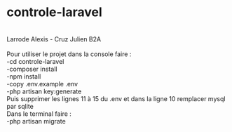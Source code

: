 # controle-laravel
<br/>
Larrode Alexis - Cruz Julien  B2A <br/>
<br/>
Pour utiliser le projet dans la console faire : <br/>
-cd controle-laravel <br/>
-composer install <br/>
-npm install <br/>
-copy .env.example .env <br/>
-php artisan key:generate <br/>
Puis supprimer les lignes 11 à 15 du .env et dans la ligne 10 remplacer mysql par sqlite <br/>
Dans le terminal faire : <br/>
-php artisan migrate <br/>
